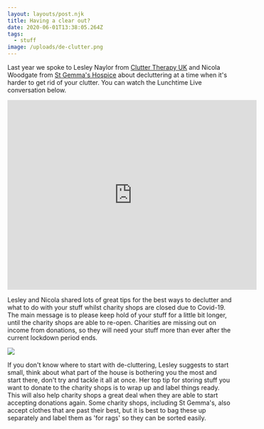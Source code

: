 ```yaml
---
layout: layouts/post.njk
title: Having a clear out?
date: 2020-06-01T13:38:05.264Z
tags:
  - stuff
image: /uploads/de-clutter.png
---
```


Last year we spoke to Lesley Naylor from [Clutter Therapy UK](https://cluttertherapy.uk/) and Nicola Woodgate from [St Gemma's Hospice](https://www.st-gemma.co.uk/charity-shops) about decluttering at a time when it's harder to get rid of your clutter. You can watch the Lunchtime Live conversation below.

<iframe src="https://www.facebook.com/plugins/video.php?href=https%3A%2F%2Fwww.facebook.com%2Fzerowasteleeds%2Fvideos%2F714842562645251%2F&show_text=1&width=560" width="560" height="426" style="border:none;overflow:hidden" scrolling="no" frameborder="0" allowTransparency="true" allow="encrypted-media" allowFullScreen="true"></iframe>

Lesley and Nicola shared lots of great tips for the best ways to declutter and what to do with your stuff whilst charity shops are closed due to Covid-19. The main message is to please keep hold of your stuff for a little bit longer, until the charity shops are able to re-open. Charities are missing out on income from donations, so they will need your stuff more than ever after the current lockdown period ends.

![](/uploads/charity-shops.jpg)

If you don't know where to start with de-cluttering, Lesley suggests to start small, think about what part of the house is bothering you the most and start there, don't try and tackle it all at once. Her top tip for storing stuff you want to donate to the charity shops is to wrap up and label things ready. This will also help charity shops a great deal when they are able to start accepting donations again. Some charity shops, including St Gemma's, also accept clothes that are past their best, but it is best to bag these up separately and label them as 'for rags' so they can be sorted easily.
